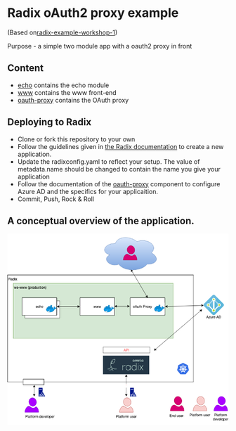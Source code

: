 # Radix oAuth2 proxy example
(Based on[radix-example-workshop-1](https://github.com/equinor/radix-example-workshop-1))

Purpose - a simple two module app with a oauth2 proxy in front

## Content

- [echo](./echo) contains the echo module
- [www](./www) contains the www front-end
- [oauth-proxy](./oauth-proxy) contains the OAuth proxy

## Deploying to Radix

* Clone or fork this repository to your own
* Follow the guidelines given in [the Radix documentation](http://www.radix.equinor.com) to create a new application.
* Update the radixconfig.yaml to reflect your setup. The value of metadata.name should be changed to contain the name you give your application
* Follow the documentation of the [oauth-proxy](./oauth-proxy) component to configure Azure AD and the specifics for your applicaition.
* Commit, Push, Rock & Roll


## A conceptual overview of the application.

![Conseptual diagram](./docs/smalldiagram.png) 
